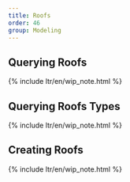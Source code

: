 ```yaml
---
title: Roofs
order: 46
group: Modeling
---
```


## Querying Roofs

{% include ltr/en/wip_note.html %}

## Querying Roofs Types

{% include ltr/en/wip_note.html %}

## Creating Roofs

{% include ltr/en/wip_note.html %}
